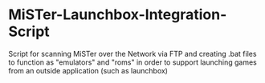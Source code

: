 # MiSTer-Launchbox-Integration-Script
Script for scanning MiSTer over the Network via FTP and creating .bat files to function as "emulators" and "roms" in order to support launching games from an outside application (such as launchbox)
